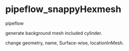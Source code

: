# pipeflow_snappyHexmesh
pipeflow

generate background mesh included cylinder.

change geometry, name, Surface-wise, locationInMesh.
